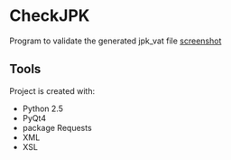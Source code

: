 
# CheckJPK
Program to validate the generated jpk_vat file
[screenshot](screen.png)

## **Tools**
Project is created with:
* Python 2.5
* PyQt4
* package Requests
* XML
* XSL


